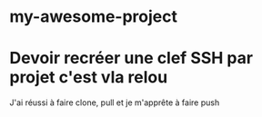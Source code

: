 # my-awesome-project

# Devoir recréer une clef SSH par projet c'est vla relou

<section achievements>

J'ai réussi à faire clone, pull et je m'apprête à faire push

</section>